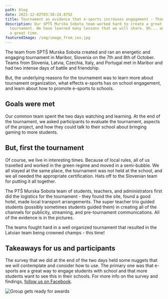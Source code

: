 ```yaml
---
path: blog
date: 2021-12-02T03:38:24.875Z
title: Tournament as evidence that e-sports increases engagement - Thanks Maribor!
description: Our SPTŠ Murska Sobota team worked hard to create a great
  tournament. We have learned many lessons that we will share. Oh... and it was
  a great time.
featuredImage: /img/image_from_ios.jpg
---
```



The team from SPTŠ Murska Sobota created and ran an energetic and engaging tournament in Maribor, Slovenia on the 7th and 8th of October. Teams from Slovenia, Latvia, Czechia, Italy, and Portugal met in Maribor and had two intense days of battle and friendship. 

But, the underlying reasons for the tournament was to learn more about tournament organization, what effects e-sports has on school engagement, and learn about how to promote e-sports to schools.

## Goals were met

Our common team spent the two days watching and learning. At the end of the tournament, we asked participants to evaluate the tournament, aspects of the project, and how they could talk to their school about bringing gaming to more students. 

## But, first the tournament

Of course, we live in interesting times. Because of local rules, all of us travelled and worked in the green regime and moved in a semi-bubble. We all stayed at the same place, the tournament was not held at the school, and we all needed the appropriate certification. Hats off to the Slovenian team for putting it all together.

The PTŠ Murska Sobota team of students, teachers, and administrators first did the logistics for the tournament - they found the site, found a good hotel, made local transport arrangements. The super teacher trio guided students (possibly sometimes students guided them) in creating all of the channels for publicity, streaming, and pre-tournament communications. All of the evidence is in the pictures.

The teams fought hard in a well organized tournament that resulted in the Latvian team being crowned champs - this time!

## Takeaways for us and participants

The survey that we did at the end of the two days held some nuggets that we will contemplate and consider how to use. The primary one was that e-sports are a great way to engage students with school and that more students want to see this in their schools. For more info on the survey and findings, [follow us on Facebook](https://www.facebook.com/Gaming-for-Boosting-School-Engagement-109006730574121).

![Group gets ready for awards](/img/20211007191313_img_1222.jpg "Ready for prizes")